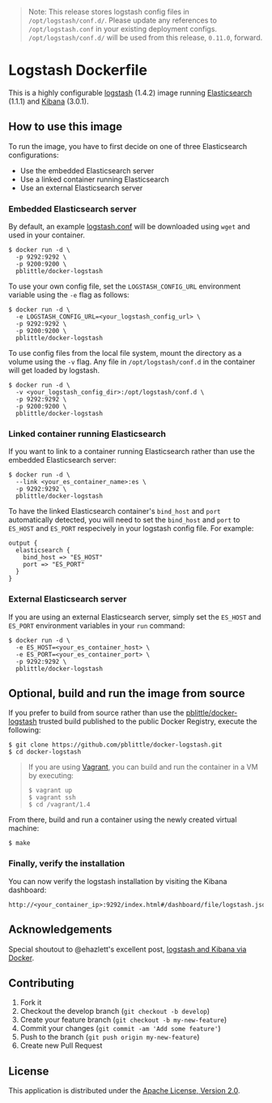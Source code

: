 > Note: This release stores logstash config files in `/opt/logstash/conf.d/`. Please update any references to `/opt/logstash.conf` in your existing deployment configs. `/opt/logstash/conf.d/` will be used from this release, `0.11.0`, forward.

# Logstash Dockerfile

This is a highly configurable [logstash][7] (1.4.2) image running [Elasticsearch][8] (1.1.1) and [Kibana][9] (3.0.1).

## How to use this image

To run the image, you have to first decide on one of three Elasticsearch configurations:

 * Use the embedded Elasticsearch server
 * Use a linked container running Elasticsearch
 * Use an external Elasticsearch server

### Embedded Elasticsearch server

By default, an example [logstash.conf][2] will be downloaded using `wget` and used in your container.

    $ docker run -d \
      -p 9292:9292 \
      -p 9200:9200 \
      pblittle/docker-logstash

To use your own config file, set the `LOGSTASH_CONFIG_URL` environment variable using the `-e` flag as follows:

    $ docker run -d \
      -e LOGSTASH_CONFIG_URL=<your_logstash_config_url> \
      -p 9292:9292 \
      -p 9200:9200 \
      pblittle/docker-logstash

To use config files from the local file system, mount the directory as a volume using the `-v` flag. Any file in `/opt/logstash/conf.d` in the container will get loaded by logstash.

    $ docker run -d \
      -v <your_logstash_config_dir>:/opt/logstash/conf.d \
      -p 9292:9292 \
      -p 9200:9200 \
      pblittle/docker-logstash

### Linked container running Elasticsearch

If you want to link to a container running Elasticsearch rather than use the embedded Elasticsearch server:

    $ docker run -d \
      --link <your_es_container_name>:es \
      -p 9292:9292 \
      pblittle/docker-logstash

To have the linked Elasticsearch container's `bind_host` and `port` automatically detected, you will need to set the `bind_host` and `port` to `ES_HOST` and `ES_PORT` respecively in your logstash config file. For example:

    output {
      elasticsearch {
        bind_host => "ES_HOST"
        port => "ES_PORT"
      }
    }

### External Elasticsearch server

If you are using an external Elasticsearch server, simply set the `ES_HOST` and `ES_PORT` environment variables in your `run` command:

    $ docker run -d \
      -e ES_HOST=<your_es_container_host> \
      -e ES_PORT=<your_es_container_port> \
      -p 9292:9292 \
      pblittle/docker-logstash

## Optional, build and run the image from source

If you prefer to build from source rather than use the [pblittle/docker-logstash][1] trusted build published to the public Docker Registry, execute the following:

    $ git clone https://github.com/pblittle/docker-logstash.git
    $ cd docker-logstash

> If you are using [Vagrant][3], you can build and run the container in a VM by executing:
>
>     $ vagrant up
>     $ vagrant ssh
>     $ cd /vagrant/1.4

From there, build and run a container using the newly created virtual machine:

    $ make

### Finally, verify the installation

You can now verify the logstash installation by visiting the Kibana dashboard:

    http://<your_container_ip>:9292/index.html#/dashboard/file/logstash.json

## Acknowledgements

Special shoutout to @ehazlett's excellent post, [logstash and Kibana via Docker][4].

## Contributing

1. Fork it
2. Checkout the develop branch (`git checkout -b develop`)
3. Create your feature branch (`git checkout -b my-new-feature`)
4. Commit your changes (`git commit -am 'Add some feature'`)
5. Push to the branch (`git push origin my-new-feature`)
6. Create new Pull Request

## License

This application is distributed under the [Apache License, Version 2.0][5].

[1]: https://registry.hub.docker.com/u/pblittle/docker-logstash
[2]: https://gist.githubusercontent.com/pblittle/8778567/raw/logstash.conf
[3]: https://www.vagrantup.com
[4]: http://ehazlett.github.io/applications/2013/08/28/logstash-kibana/
[5]: http://www.apache.org/licenses/LICENSE-2.0
[7]: http://logstash.net
[8]: http://www.elasticsearch.org/overview/elasticsearch
[9]: http://www.elasticsearch.org/overview/kibana
